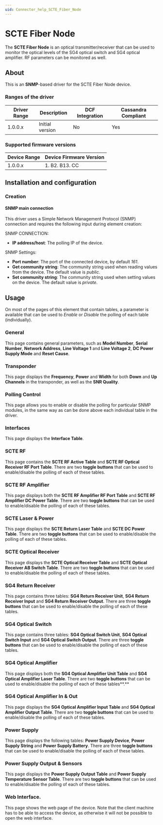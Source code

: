 ```yaml
---
uid: Connector_help_SCTE_Fiber_Node
---
```


# SCTE Fiber Node

The **SCTE Fiber Node** is an optical transmitter/receiver that can be used to monitor the optical levels of the SG4 optical switch and SG4 optical amplifier. RF parameters can be monitored as well.

## About

This is an **SNMP**-based driver for the SCTE Fiber Node device.

### Ranges of the driver

| **Driver Range** | **Description** | **DCF Integration** | **Cassandra Compliant** |
|------------------|-----------------|---------------------|-------------------------|
| 1.0.0.x          | Initial version | No                  | Yes                     |

### Supported firmware versions

| **Device Range** | **Device Firmware Version** |
|------------------|-----------------------------|
| 1.0.0.x          | 1\. B2. B13. CC             |

## Installation and configuration

### Creation

#### SNMP main connection

This driver uses a Simple Network Management Protocol (SNMP) connection and requires the following input during element creation:

SNMP CONNECTION:

- **IP address/host**: The polling IP of the device.

SNMP Settings:

- **Port number**: The port of the connected device, by default *161*.
- **Get community string**: The community string used when reading values from the device. The default value is *public*.
- **Set community string**: The community string used when setting values on the device. The default value is *private*.

## Usage

On most of the pages of this element that contain tables, a parameter is available that can be used to *Enable* or *Disable* the polling of each table (individually).

### General

This page contains general parameters, such as **Model Number**, **Serial Number**, **Network Address**, **Line Voltage 1** and **Line Voltage 2**, **DC Power Supply Mode** and **Reset Cause**.

### Transponder

This page displays the **Frequency**, **Power** and **Width** for both **Down** and **Up** **Channels** in the transponder, as well as the **SNR Quality**.

### Polling Control

This page allows you to enable or disable the polling for particular SNMP modules, in the same way as can be done above each individual table in the driver.

### Interfaces

This page displays the **Interface Table**.

### SCTE RF

This page contains the **SCTE RF Active Table** and **SCTE RF Optical Receiver RF Port Table**. There are two **toggle buttons** that can be used to enable/disable the polling of each of these tables.

### SCTE RF Amplifier

This page displays both the **SCTE RF Amplifier RF Port Table** and **SCTE RF Amplifier DC Power Table**. There are two **toggle buttons** that can be used to enable/disable the polling of each of these tables.

### SCTE Laser & Power

This page displays the **SCTE Return Laser Table** and **SCTE DC Power Table**. There are two **toggle buttons** that can be used to enable/disable the polling of each of these tables.

### SCTE Optical Receiver

This page displays the **SCTE Optical Receiver Table** and **SCTE Optical Receiver AB Switch Table**. There are two **toggle buttons** that can be used to enable/disable the polling of each of these tables.

### SG4 Return Receiver

This page contains three tables: **SG4 Return Receiver Unit**, **SG4 Return Receiver Input** and **SG4 Return Receiver Output**. There are three **toggle buttons** that can be used to enable/disable the polling of each of these tables.

### SG4 Optical Switch

This page contains three tables: **SG4 Optical Switch Unit**, **SG4 Optical Switch Input** and **SG4 Optical Switch Output**. There are three **toggle buttons** that can be used to enable/disable the polling of each of these tables.

### SG4 Optical Amplifier

This page displays both the **SG4 Optical Amplifier Unit Table** and **SG4 Optical Amplifier Laser Table**. There are two **toggle buttons** that can be used to enable/disable the polling of each of these tables**.**

### SG4 Optical Amplifier In & Out

This page displays the **SG4 Optical Amplifier Input Table** and **SG4 Optical Amplifier Output Table**. There are two **toggle buttons** that can be used to enable/disable the polling of each of these tables.

### Power Supply

This page displays the following tables: **Power Supply Device**, **Power Supply String** and **Power Supply Battery**. There are three **toggle buttons** that can be used to enable/disable the polling of each of these tables.

### Power Supply Output & Sensors

This page displays the **Power Supply Output Table** and **Power Supply Temperature Sensor Table**. There are two **toggle buttons** that can be used to enable/disable the polling of each of these tables.

### Web Interface.

This page shows the web page of the device. Note that the client machine has to be able to access the device, as otherwise it will not be possible to open the web interface.
